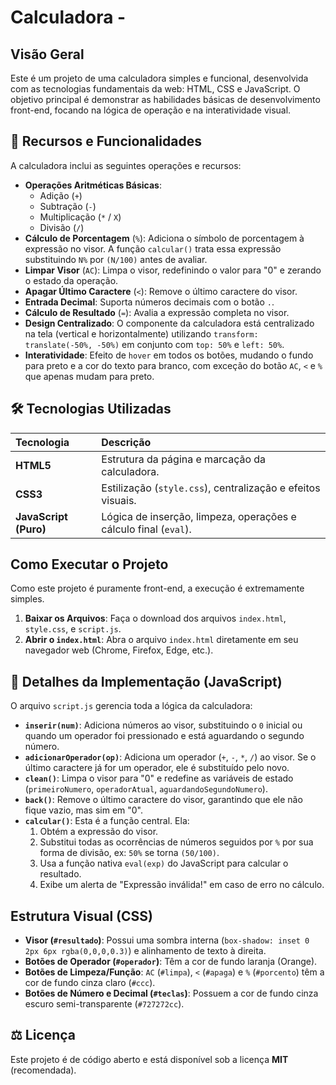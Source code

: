 # Calculadora - 

## Visão Geral

Este é um projeto de uma calculadora simples e funcional, desenvolvida com as tecnologias fundamentais da web: HTML, CSS e JavaScript. O objetivo principal é demonstrar as habilidades básicas de desenvolvimento front-end, focando na lógica de operação e na interatividade visual.


## 🌟 Recursos e Funcionalidades

A calculadora inclui as seguintes operações e recursos:

* **Operações Aritméticas Básicas**:
    * Adição (`+`)
    * Subtração (`-`)
    * Multiplicação (`*` / `X`)
    * Divisão (`/`)
* **Cálculo de Porcentagem** (`%`): Adiciona o símbolo de porcentagem à expressão no visor. A função `calcular()` trata essa expressão substituindo `N%` por `(N/100)` antes de avaliar.
* **Limpar Visor** (`AC`): Limpa o visor, redefinindo o valor para "0" e zerando o estado da operação.
* **Apagar Último Caractere** (`<`): Remove o último caractere do visor.
* **Entrada Decimal**: Suporta números decimais com o botão `.`.
* **Cálculo de Resultado** (`=`): Avalia a expressão completa no visor.
* **Design Centralizado**: O componente da calculadora está centralizado na tela (vertical e horizontalmente) utilizando `transform: translate(-50%, -50%)` em conjunto com `top: 50%` e `left: 50%`.
* **Interatividade**: Efeito de `hover` em todos os botões, mudando o fundo para preto e a cor do texto para branco, com exceção do botão `AC`, `<` e `%` que apenas mudam para preto.

## 🛠️ Tecnologias Utilizadas

| Tecnologia | Descrição |
| :--- | :--- |
| **HTML5** | Estrutura da página e marcação da calculadora. |
| **CSS3** | Estilização (`style.css`), centralização e efeitos visuais. |
| **JavaScript (Puro)** | Lógica de inserção, limpeza, operações e cálculo final (`eval`). |

##  Como Executar o Projeto

Como este projeto é puramente front-end, a execução é extremamente simples.

1.  **Baixar os Arquivos**: Faça o download dos arquivos `index.html`, `style.css`, e `script.js`.
2.  **Abrir o `index.html`**: Abra o arquivo `index.html` diretamente em seu navegador web (Chrome, Firefox, Edge, etc.).

## 📝 Detalhes da Implementação (JavaScript)

O arquivo `script.js` gerencia toda a lógica da calculadora:

* **`inserir(num)`**: Adiciona números ao visor, substituindo o `0` inicial ou quando um operador foi pressionado e está aguardando o segundo número.
* **`adicionarOperador(op)`**: Adiciona um operador (`+`, `-`, `*`, `/`) ao visor. Se o último caractere já for um operador, ele é substituído pelo novo.
* **`clean()`**: Limpa o visor para "0" e redefine as variáveis de estado (`primeiroNumero`, `operadorAtual`, `aguardandoSegundoNumero`).
* **`back()`**: Remove o último caractere do visor, garantindo que ele não fique vazio, mas sim em "0".
* **`calcular()`**: Esta é a função central. Ela:
    1.  Obtém a expressão do visor.
    2.  Substitui todas as ocorrências de números seguidos por `%` por sua forma de divisão, ex: `50%` se torna `(50/100)`.
    3.  Usa a função nativa `eval(exp)` do JavaScript para calcular o resultado.
    4.  Exibe um alerta de "Expressão inválida!" em caso de erro no cálculo.

##  Estrutura Visual (CSS)

* **Visor (`#resultado`)**: Possui uma sombra interna (`box-shadow: inset 0 2px 6px rgba(0,0,0,0.3)`) e alinhamento de texto à direita.
* **Botões de Operador (`#operador`)**: Têm a cor de fundo laranja (Orange).
* **Botões de Limpeza/Função**: `AC` (`#limpa`), `<` (`#apaga`) e `%` (`#porcento`) têm a cor de fundo cinza claro (`#ccc`).
* **Botões de Número e Decimal (`#teclas`)**: Possuem a cor de fundo cinza escuro semi-transparente (`#727272cc`).



## ⚖️ Licença

Este projeto é de código aberto e está disponível sob a licença **MIT** (recomendada).
